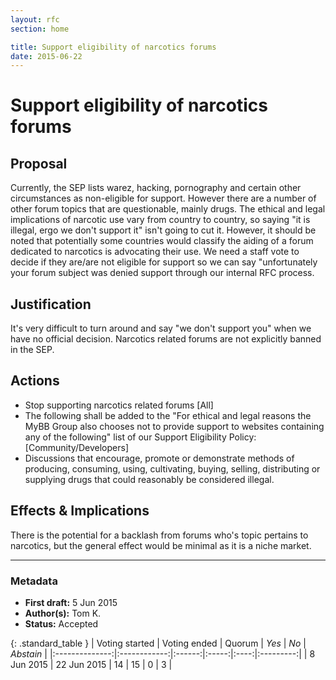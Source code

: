 ```yaml
---
layout: rfc
section: home

title: Support eligibility of narcotics forums
date: 2015-06-22
---
```


# Support eligibility of narcotics forums

## Proposal
Currently, the SEP lists warez, hacking, pornography and certain other circumstances as non-eligible for support. However there are a number of other forum topics that are questionable, mainly drugs. The ethical and legal implications of narcotic use vary from country to country, so saying "it is illegal, ergo we don't support it" isn't going to cut it. However, it should be noted that potentially some countries would classify the aiding of a forum dedicated to narcotics is advocating their use. We need a staff vote to decide if they are/are not eligible for support so we can say "unfortunately your forum subject was denied support through our internal RFC process.

## Justification
It's very difficult to turn around and say "we don't support you" when we have no official decision. Narcotics related forums are not explicitly banned in the SEP.

## Actions
- Stop supporting narcotics related forums [All]
- The following shall be added to the "For ethical and legal reasons the MyBB Group also chooses not to provide support to websites containing any of the following" list of our Support Eligibility Policy: [Community/Developers]
-  Discussions that encourage, promote or demonstrate methods of producing, consuming, using, cultivating, buying, selling, distributing or supplying drugs that could reasonably be considered illegal.

## Effects & Implications
There is the potential for a backlash from forums who's topic pertains to narcotics, but the general effect would be minimal as it is a niche market.

---

### Metadata
- **First draft:** 5 Jun 2015
- **Author(s):** Tom K.
- **Status:** Accepted

{: .standard_table }
| Voting started | Voting ended | Quorum | _Yes_ | _No_ | _Abstain_ |
|:--------------:|:------------:|:------:|:-----:|:----:|:---------:|
| 8 Jun 2015     | 22 Jun 2015  | 14     | 15    | 0    | 3         |
